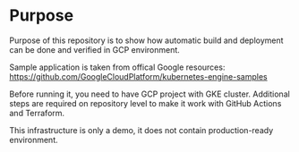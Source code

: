 # Purpose

Purpose of this repository is to show how automatic build and deployment can be done and verified in GCP environment.

Sample application is taken from offical Google resources:
https://github.com/GoogleCloudPlatform/kubernetes-engine-samples

Before running it, you need to have GCP project with GKE cluster. Additional steps are required on repository level to make it work with GitHub Actions and Terraform.

This infrastructure is only a demo, it does not contain production-ready environment.
